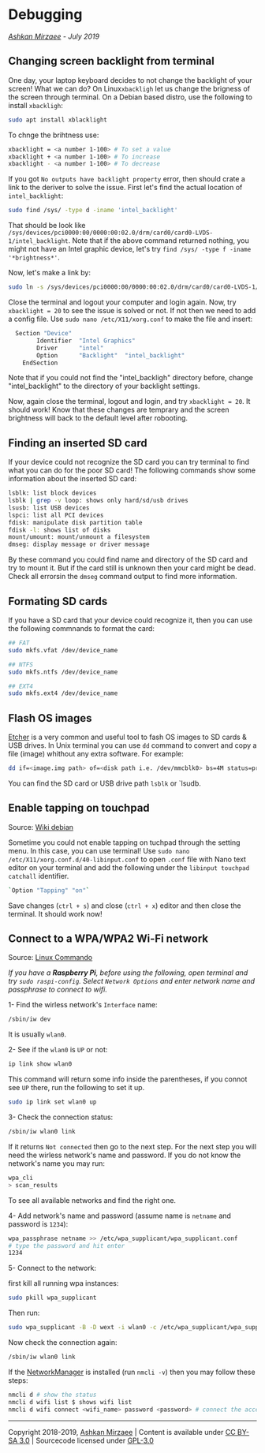# Debugging
*[Ashkan Mirzaee](https://ashki23.github.io/index.html) - July 2019*

## Changing screen backlight from terminal
One day, your laptop keyboard decides to not change the backlight of your screen! What we can do? On Linux`xbackligh` let us change the brigness of the screen through terminal. On a Debian based distro, use the following to install `xbackligh`:

```bash
sudo apt install xblacklight
```

To chnge the brihtness use:
```bash
xbacklight = <a number 1-100> # To set a value
xbacklight + <a number 1-100> # To increase
xbacklight - <a number 1-100> # To decrease
```

If you got `No outputs have backlight property` error, then should crate a link to the deriver to solve the issue. First let's find the actual location of `intel_backlight`:
```bash
sudo find /sys/ -type d -iname 'intel_backlight'
```
That should be look like `/sys/devices/pci0000:00/0000:00:02.0/drm/card0/card0-LVDS-1/intel_backlight`. Note that if the above command returned nothing, you might not have an Intel graphic device, let's try `find /sys/ -type f -iname '*brightness*'`.

Now, let's make a link by:
```bash
sudo ln -s /sys/devices/pci0000:00/0000:00:02.0/drm/card0/card0-LVDS-1/intel_backlight /sys/class/backlight
```

Close the terminal and logout your computer and login again. Now, try `xbacklight = 20` to see the issue is solved or not. If not then we need to add a config file. Use `sudo nano /etc/X11/xorg.conf` to make the file and insert:
```bash
  Section "Device"
        Identifier  "Intel Graphics" 
        Driver      "intel"
        Option      "Backlight"  "intel_backlight"
    EndSection
 ```
 
Note that if you could not find the "intel_backligh" directory before, change "intel_backlight" to the directory of your  backlight settings.
 
Now, again close the terminal, logout and login, and try `xbacklight = 20`. It should work! Know that these changes are temprary and the screen brightness will back to the default level after robooting. 
 
## Finding an inserted SD card
If your device could not recognize the SD card you can try terminal to find what you can do for the poor SD 
card! The following commands show some information about the inserted SD card:
```bash
lsblk: list block devices
lsblk | grep -v loop: shows only hard/sd/usb drives
lsusb: list USB devices
lspci: list all PCI devices
fdisk: manipulate disk partition table
fdisk -l: shows list of disks
mount/umount: mount/unmount a filesystem
dmseg: display message or driver message
```
By these command you could find name and directory of the SD card and try to mount it. But if the card still is unknown then 
your card might be dead. Check all errorsin the `dmseg` command output to find more information. 

## Formating SD cards
If you have a SD card that your device could recognize it, then you can use the following commnands to format the card:
```bash
## FAT
sudo mkfs.vfat /dev/device_name

## NTFS
sudo mkfs.ntfs /dev/device_name

## EXT4
sudo mkfs.ext4 /dev/device_name
```
## Flash OS images
[Etcher](https://www.balena.io/etcher/) is a very common and useful tool to fash OS images to SD cards & USB drives. In Unix 
terminal you can use `dd` command to convert and copy a file (image) whithout any extra software. For example: 
```bash
dd if=<image.img path> of=<disk path i.e. /dev/mmcblk0> bs=4M status=progress conv=fsync
```

You can find the SD card or USB drive path `lsblk` or `lsudb.

## Enable tapping on touchpad
Source: [Wiki debian](https://wiki.debian.org/SynapticsTouchpad)

Sometime you could not enable tapping on tuchpad through the setting menu. In this case, you can use terminal! Use 
`sudo nano /etc/X11/xorg.conf.d/40-libinput.conf` to open `.conf` file with Nano text editor on your terminal and add 
the following under the `libinput touchpad catchall` identifier.
```bash
`Option "Tapping" "on"` 
```
Save changes (`ctrl + s`) and close (`ctrl + x`) editor and then close the terminal. It should work now!

## Connect to a WPA/WPA2 Wi-Fi network
Source: [Linux Commando](https://linuxcommando.blogspot.com/2013/10/how-to-connect-to-wpawpa2-wifi-network.html)

*If you have a **Raspberry Pi**, before using the following, open terminal and try `sudo raspi-config`. Select 
`Network Options` and enter network name and passphrase to connect to wifi.*

1- Find the wirless network's `Interface` name:
```bash
/sbin/iw dev
```

It is usually `wlan0`.

2- See if the `wlan0` is `UP` or not:
```bash
ip link show wlan0
```

This command will return some info inside the parentheses, if you connot see `UP` there, run the following to set it up.
```bash 
sudo ip link set wlan0 up
```

3- Check the connection status:
```bash
/sbin/iw wlan0 link
```

If it returns `Not connected` then go to the next step. For the next step you will need the wirless network's name and 
password. If you do not know the network's name you may run:
```bash
wpa_cli
> scan_results
```

To see all available networks and find the right one.

4- Add network's name and password (assume name is `netname` and password is `1234`):
```bash
wpa_passphrase netname >> /etc/wpa_supplicant/wpa_supplicant.conf
# type the password and hit enter
1234
```
5- Connect to the network:

first kill all running wpa instances:
```bash
sudo pkill wpa_supplicant
```

Then run:
```bash
sudo wpa_supplicant -B -D wext -i wlan0 -c /etc/wpa_supplicant/wpa_supplicant.conf
```

Now check the connection again:
```bash
/sbin/iw wlan0 link
``` 
If the [NetworkManager](https://docs.ubuntu.com/core/en/stacks/network/network-manager/docs/) is installed (run `nmcli -v`) 
then you may follow these steps:

```bash
nmcli d # show the status
nmcli d wifi list $ shows wifi list
nmcli d wifi connect <wifi_name> password <password> # connect the access point
```

---
Copyright 2018-2019, [Ashkan Mirzaee](https://ashki23.github.io/index.html) | Content is available under [CC BY-SA 3.0](https://creativecommons.org/licenses/by-sa/3.0/) | Sourcecode licensed under [GPL-3.0](https://www.gnu.org/licenses/gpl-3.0.en.html)
